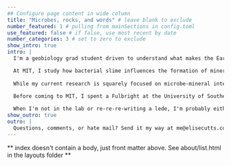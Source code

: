 ```yaml
---
## Configure page content in wide column
title: "Microbes, rocks, and words" # leave blank to exclude
number_featured: 1 # pulling from mainSections in config.toml
use_featured: false # if false, use most recent by date
number_categories: 3 # set to zero to exclude
show_intro: true
intro: |
  I'm a geobiology grad student driven to understand what makes the Earth and other planets tick --- whether that be tectonic forces on the scale of continents or tiny tweaks to the DNA of microscopic bacterium.

  At MIT, I study how bacterial slime influences the formation of minerals in microbial mats, ancient ecosystems whose fossil remails constitute the oldest unequivocal evidence of life on Earth. In my past life as a geobiology major at Caltech, I worked on developing non-destructive methods for characterizing the mineralogy of Martian meteorites. And yes, I did get to touch a Mars rock.
  
  While my current research is squarely focused on microbe-mineral interractions, I get the chance to explore beyond the lab through science writing. I've written on everything from <a href="https://www.sciencenews.org/article/antarctica-microbes-habitability-aliens-extraterrestrial">the limits of microbial life</a> to <a href ='https://www.caltech.edu/about/news/newly-discovered-giant-planet-slingshots-around-its-star'>slingshotting exoplanets</a>, and am especially interested in stories about microbes, space, and the environment. My words appear in  *Science News*, *Massive Science*, *Caltech News*, *Caltech Magazine*, and student publications. I also spent a stint as co-host of the <a href="https://podcasts.apple.com/us/podcast/strange-new-worlds-a-science-star-trek-podcast/id1246395860">Strange New Worlds</a> science podcast.
      
  Before coming to MIT, I spent a Fulbright at the University of Southern Denmark.

  When I'm not in the lab or re-re-re-writing a lede, I'm probably either climbing, adding to my too-tall stack of German flashcards, or overthinking a tweet.
show_outro: true
outro: |
  Questions, comments, or hate mail? Send it my way at me@elisecutts.com
---
```


** index doesn't contain a body, just front matter above.
See about/list.html in the layouts folder **